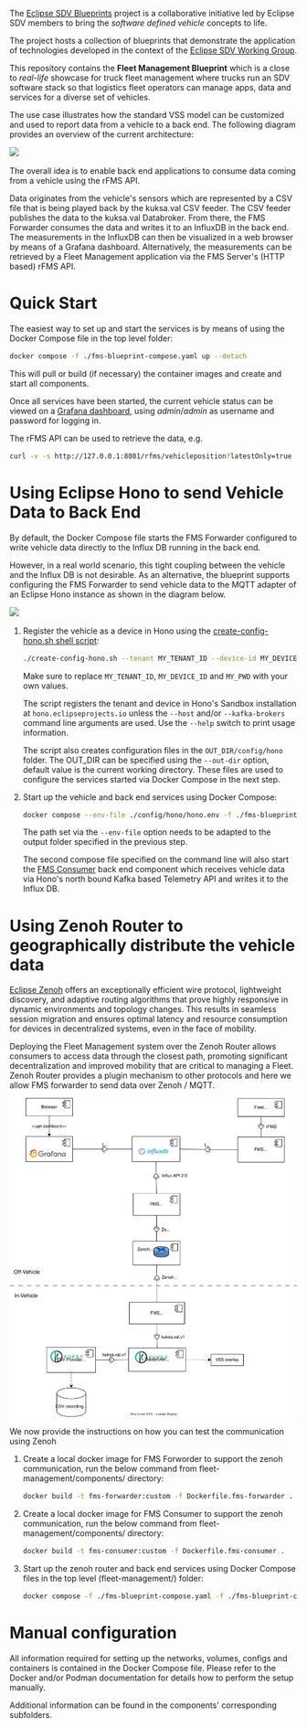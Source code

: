 <!--
SPDX-FileCopyrightText: 2023 Contributors to the Eclipse Foundation

See the NOTICE file(s) distributed with this work for additional
information regarding copyright ownership.

Licensed under the Apache License, Version 2.0 (the "License");
you may not use this file except in compliance with the License.
You may obtain a copy of the License at

     http://www.apache.org/licenses/LICENSE-2.0

Unless required by applicable law or agreed to in writing, software
distributed under the License is distributed on an "AS IS" BASIS,
WITHOUT WARRANTIES OR CONDITIONS OF ANY KIND, either express or implied.
See the License for the specific language governing permissions and
limitations under the License.

SPDX-License-Identifier: Apache-2.0
-->
The [Eclipse SDV Blueprints](https://github.com/eclipse-sdv-blueprints) project is a collaborative initiative
led by Eclipse SDV members to bring the *software defined vehicle* concepts to life.

The project hosts a collection of blueprints that demonstrate the application of technologies developed in
the context of the [Eclipse SDV Working Group](https://sdv.eclipse.org).

This repository contains the **Fleet Management Blueprint** which is a close to *real-life* showcase
for truck fleet management where trucks run an SDV software stack so that logistics fleet operators can
manage apps, data and services for a diverse set of vehicles.

The use case illustrates how the standard VSS model can be customized and used to report data from a vehicle
to a back end. The following diagram provides an overview of the current architecture:

<img src="img/architecture.drawio.svg">

The overall idea is to enable back end applications to consume data coming from a vehicle using the rFMS API.

Data originates from the vehicle's sensors which are represented by a CSV file that is being played back by the
kuksa.val CSV feeder. The CSV feeder publishes the data to the kuksa.val Databroker. From there, the FMS Forwarder
consumes the data and writes it to an InfluxDB in the back end. The measurements in the InfluxDB can then be
visualized in a web browser by means of a Grafana dashboard. Alternatively, the measurements can be retrieved by
a Fleet Management application via the FMS Server's (HTTP based) rFMS API.

# Quick Start

The easiest way to set up and start the services is by means of using the Docker Compose file in the top level folder:

```sh
docker compose -f ./fms-blueprint-compose.yaml up --detach
```

This will pull or build (if necessary) the container images and create and start all components.

Once all services have been started, the current vehicle status can be viewed on a [Grafana dashboard](http://127.0.0.1:3000),
using *admin*/*admin* as username and password for logging in.


The rFMS API can be used to retrieve the data, e.g.

```sh
curl -v -s http://127.0.0.1:8081/rfms/vehicleposition?latestOnly=true | jq
```

# Using Eclipse Hono to send Vehicle Data to Back End

By default, the Docker Compose file starts the FMS Forwarder configured to write vehicle data directly to the
Influx DB running in the back end.

However, in a real world scenario, this tight coupling between the vehicle and the Influx DB is not desirable.
As an alternative, the blueprint supports configuring the FMS Forwarder to send vehicle data to the MQTT adapter
of an Eclipse Hono instance as shown in the diagram below.

<img src="img/architecture-hono.drawio.svg">

1. Register the vehicle as a device in Hono using the [create-config-hono.sh shell script](./create-config-hono.sh):

   ```sh
   ./create-config-hono.sh --tenant MY_TENANT_ID --device-id MY_DEVICE_ID --device-pwd MY_PWD --provision
   ```

   Make sure to replace `MY_TENANT_ID`, `MY_DEVICE_ID` and `MY_PWD` with your own values.

   The script registers the tenant and device in Hono's Sandbox installation at `hono.eclipseprojects.io` unless the
   `--host` and/or `--kafka-brokers` command line arguments are used. Use the `--help` switch to print usage information.

   The script also creates configuration files in the `OUT_DIR/config/hono` folder. The OUT_DIR can be specified using
   the `--out-dir` option, default value is the current working directory. These files are used to configure the services
   started via Docker Compose in the next step.

2. Start up the vehicle and back end services using Docker Compose:

   ```sh
   docker compose --env-file ./config/hono/hono.env -f ./fms-blueprint-compose.yaml -f ./fms-blueprint-compose-hono.yaml up --detach
   ```

   The path set via the `--env-file` option needs to be adapted to the output folder specified in the previous step.

   The second compose file specified on the command line will also start the [FMS Consumer](./components/fms-consumer)
   back end component which receives vehicle data via Hono's north bound Kafka based Telemetry API and writes it to the
   Influx DB.

# Using Zenoh Router to geographically distribute the vehicle data

[Eclipse Zenoh](https://zenoh.io/) offers an exceptionally efficient wire protocol, lightweight discovery, and adaptive routing algorithms that prove highly responsive in dynamic environments and topology changes.
This results in seamless session migration and ensures optimal latency and resource consumption for devices in decentralized systems, even in the face of mobility. 

Deploying the Fleet Management system over the Zenoh Router allows consumers to access data through the closest path, promoting significant decentralization and improved mobility that are critical to managing a Fleet.
Zenoh Router provides a plugin mechanism to other protocols and here we allow FMS forwarder to send data over Zenoh / MQTT.

<img src="img/architecture-zenoh.drawio.svg">

We now provide the instructions on how you can test the communication using Zenoh

1. Create a local docker image for FMS Forworder to support the zenoh communication, run the below command from  fleet-management/components/ directory:
   ```sh
   docker build -t fms-forwarder:custom -f Dockerfile.fms-forwarder .
   ```
2. Create a local docker image for FMS Consumer to support the zenoh communication, run the below command from  fleet-management/components/ directory:
   ```sh
   docker build -t fms-consumer:custom -f Dockerfile.fms-consumer .
   ```
3. Start up the zenoh router and back end services using Docker Compose files in the top level (fleet-management/) folder:

   ```sh
   docker compose -f ./fms-blueprint-compose.yaml -f ./fms-blueprint-compose-zenoh.yaml up --detach
   ```

# Manual configuration

All information required for setting up the networks, volumes, configs and containers is contained in the
Docker Compose file. Please refer to the Docker and/or Podman documentation for details how to perform the
setup manually.

Additional information can be found in the components' corresponding subfolders.
